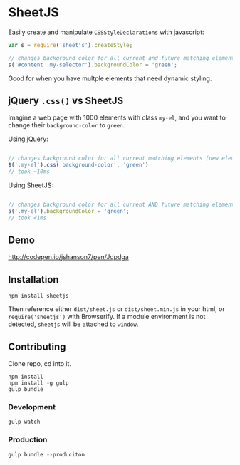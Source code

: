 # SheetJS

Easily create and manipulate `CSSStyleDeclarations` with javascript:

```javascript
var s = require('sheetjs').createStyle;

// changes background color for all current and future matching elements
s('#content .my-selector').backgroundColor = 'green';

```
Good for when you have multple elements that need dynamic styling.

## jQuery `.css()` vs SheetJS

Imagine a web page with 1000 elements with class `my-el`, and you want to change their `background-color` to `green`.

Using jQuery:

```javascript

// changes background color for all current matching elements (new elements will not be green)
$('.my-el').css('background-color', 'green')
// took ~10ms

```

Using SheetJS:

```javascript

// changes background color for all current AND future matching elements
s('.my-el').backgroundColor = 'green';
// took <1ms

```

## Demo

http://codepen.io/jshanson7/pen/Jdpdga

## Installation

`npm install sheetjs`

Then reference either `dist/sheet.js` or `dist/sheet.min.js` in your html, or `require('sheetjs')` with Browserify.  If a module environment is not detected, `sheetjs` will be attached to `window`.


## Contributing

Clone repo, cd into it.

```
npm install
npm install -g gulp
gulp bundle
```

### Development

```
gulp watch
```

### Production

```
gulp bundle --produciton
```
